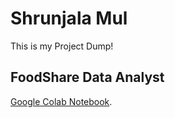 # Shrunjala Mul

This is my Project Dump!

## FoodShare Data Analyst
[Google Colab Notebook]("https://gist.github.com/shrunjala/770c45336436314c5d834abcb954d59a.js").
